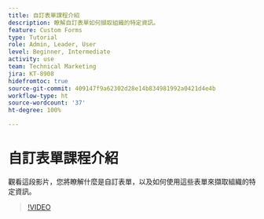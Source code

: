 ```yaml
---
title: 自訂表單課程介紹
description: 瞭解自訂表單如何擷取組織的特定資訊。
feature: Custom Forms
type: Tutorial
role: Admin, Leader, User
level: Beginner, Intermediate
activity: use
team: Technical Marketing
jira: KT-8908
hidefromtoc: true
source-git-commit: 409147f9a62302d28e14b834981992a0421d4e4b
workflow-type: ht
source-wordcount: '37'
ht-degree: 100%

---
```


# 自訂表單課程介紹

觀看這段影片，您將瞭解什麼是自訂表單，以及如何使用這些表單來擷取組織的特定資訊。

>[!VIDEO](https://video.tv.adobe.com/v/335171/?quality=12&learn=on)
